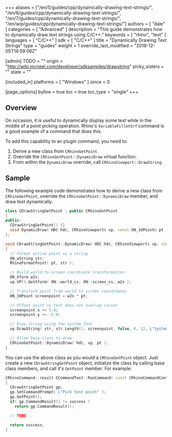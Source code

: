 +++
aliases = ["/en/5/guides/cpp/dynamically-drawing-text-strings/", "/en/6/guides/cpp/dynamically-drawing-text-strings/", "/en/7/guides/cpp/dynamically-drawing-text-strings/", "/en/wip/guides/cpp/dynamically-drawing-text-strings/"]
authors = [ "dale" ]
categories = [ "Advanced" ]
description = "This guide demonstrates how to dynamically draw text strings using C/C++."
keywords = [ "rhino", "text" ]
languages = [ "C/C++" ]
sdk = [ "C/C++" ]
title = "Dynamically Drawing Text Strings"
type = "guides"
weight = 1
override_last_modified = "2018-12-05T14:59:06Z"

[admin]
TODO = ""
origin = "http://wiki.mcneel.com/developer/sdksamples/drawstring"
picky_sisters = ""
state = ""

[included_in]
platforms = [ "Windows" ]
since = 0

[page_options]
byline = true
toc = true
toc_type = "single"
+++

 
## Overview

On occasion, it is useful to dynamically display some text while in the middle of a point picking operation.  Rhino's `VariableFilletSrf` command is a good example of a command that does this.

To add this capability to an plugin command, you need to:

1. Derive a new class from `CRhinoGetPoint`.
1. Override the `CRhinoGetPoint::DynamicDraw` virtual function.
1. From within the `DynamicDraw` override, call `CRhinoViewport::DrawString`.

## Sample

The following example code demonstrates how to derive a new class from `CRhinoGetPoint`, override the `CRhinoGetPoint::DynamicDraw` member, and draw text dynamically.

```cpp
class CDrawStringGetPoint : public CRhinoGetPoint
{
public:
  CDrawStringGetPoint() {}
  void DynamicDraw( HDC hdc, CRhinoViewport& vp, const ON_3dPoint& pt );
};

void CDrawStringGetPoint::DynamicDraw( HDC hdc, CRhinoViewport& vp, const ON_3dPoint& pt )
{
  // Format active point as a string
  ON_wString str;
  RhinoFormatPoint( pt, str );

  // Build world-to-screen coordinate transformation
  ON_Xform w2s;
  vp.VP().GetXform( ON::world_cs, ON::screen_cs, w2s );

  // Transform point from world to screen coordinates
  ON_3dPoint screenpoint = w2s * pt;

  // Offset point so text does not overlap cursor
  screenpoint.x += 5.0;
  screenpoint.y += -5.0;

  // Draw string using the system font
  vp.DrawString( str, str.Length(), screenpoint, false, 0, 12, L"System" );

  // Allow base class to draw
  CRhinoGetPoint::DynamicDraw( hdc, vp, pt );
}
```

You can use the above class as you would a `CRhinoGetPoint` object.  Just create a new `CDrawStringGetPoint` object, initialize the class by calling base class members, and call it's `GetPoint` member.  For example:

```cpp
CRhinoCommand::result CCommandTest::RunCommand( const CRhinoCommandContext& context )
{
  CDrawStringGetPoint gp;
  gp.SetCommandPrompt( L"Pick test point" );
  gp.GetPoint();
  if( gp.CommandResult() != success )
    return gp.CommandResult();

  // TODO...

  return success;
}
```
